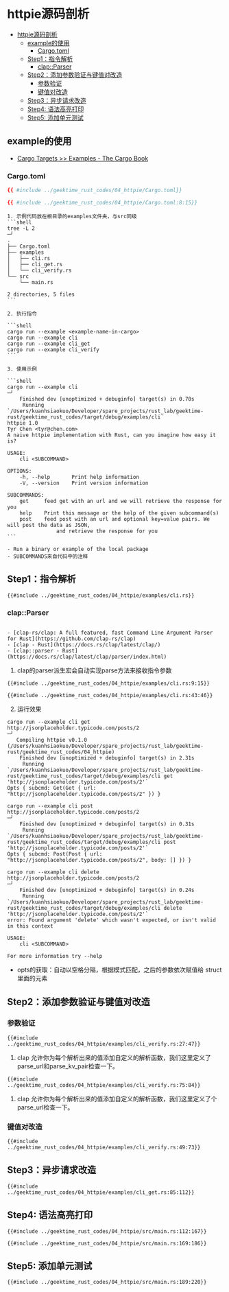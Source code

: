 # httpie源码剖析
<!--ts-->
* [httpie源码剖析](#httpie源码剖析)
   * [example的使用](#example的使用)
      * [Cargo.toml](#cargotoml)
   * [Step1：指令解析](#step1指令解析)
      * [clap::Parser](#clapparser)
   * [Step2：添加参数验证与键值对改造](#step2添加参数验证与键值对改造)
      * [参数验证](#参数验证)
      * [键值对改造](#键值对改造)
   * [Step3：异步请求改造](#step3异步请求改造)
   * [Step4: 语法高亮打印](#step4-语法高亮打印)
   * [Step5: 添加单元测试](#step5-添加单元测试)

<!-- Created by https://github.com/ekalinin/github-markdown-toc -->
<!-- Added by: runner, at: Sat Sep 24 14:20:06 UTC 2022 -->

<!--te-->


## example的使用

- [Cargo Targets >> Examples - The Cargo Book](https://doc.rust-lang.org/cargo/reference/cargo-targets.html?highlight=%5B%5Bexample%5D%5D#examples)

### Cargo.toml

```toml
{{ #include ../geektime_rust_codes/04_httpie/Cargo.toml}}
```

```toml
{{ #include ../geektime_rust_codes/04_httpie/Cargo.toml:8:15}}
```

~~~admonish tip title='example使用'
1. 示例代码放在根目录的examples文件夹，与src同级
```shell
tree -L 2                                                                                                       ─╯
.
├── Cargo.toml
├── examples
│   ├── cli.rs
│   ├── cli_get.rs
│   └── cli_verify.rs
└── src
    └── main.rs

2 directories, 5 files
```

2. 执行指令

```shell
cargo run --example <example-name-in-cargo>
cargo run --example cli
cargo run --example cli_get
cargo run --example cli_verify
```

3. 使用示例

```shell
cargo run --example cli                                                                                                                                                                                                                ─╯
    Finished dev [unoptimized + debuginfo] target(s) in 0.70s
     Running `/Users/kuanhsiaokuo/Developer/spare_projects/rust_lab/geektime-rust/geektime_rust_codes/target/debug/examples/cli`
httpie 1.0
Tyr Chen <tyr@chen.com>
A naive httpie implementation with Rust, can you imagine how easy it is?

USAGE:
    cli <SUBCOMMAND>

OPTIONS:
    -h, --help       Print help information
    -V, --version    Print version information

SUBCOMMANDS:
    get     feed get with an url and we will retrieve the response for you
    help    Print this message or the help of the given subcommand(s)
    post    feed post with an url and optional key=value pairs. We will post the data as JSON,
                and retrieve the response for you
```

- Run a binary or example of the local package
- SUBCOMMANDS来自代码中的注释
~~~

## Step1：指令解析

```rust, editable
{{#include ../geektime_rust_codes/04_httpie/examples/cli.rs}}
```

### clap::Parser

~~~admonish info title='clap::Parser'

- [clap-rs/clap: A full featured, fast Command Line Argument Parser for Rust](https://github.com/clap-rs/clap)
- [clap - Rust](https://docs.rs/clap/latest/clap/)
- [clap::parser - Rust](https://docs.rs/clap/latest/clap/parser/index.html)
~~~

1. clap的parser派生宏会自动实现parse方法来接收指令参数

```rust, editable
{{#include ../geektime_rust_codes/04_httpie/examples/cli.rs:9:15}}
```

```rust, editable
{{#include ../geektime_rust_codes/04_httpie/examples/cli.rs:43:46}}
```

2. 运行效果

```shell
cargo run --example cli get http://jsonplaceholder.typicode.com/posts/2                                                                                                                                                                ─╯
   Compiling httpie v0.1.0 (/Users/kuanhsiaokuo/Developer/spare_projects/rust_lab/geektime-rust/geektime_rust_codes/04_httpie)
    Finished dev [unoptimized + debuginfo] target(s) in 2.31s
     Running `/Users/kuanhsiaokuo/Developer/spare_projects/rust_lab/geektime-rust/geektime_rust_codes/target/debug/examples/cli get 'http://jsonplaceholder.typicode.com/posts/2'`
Opts { subcmd: Get(Get { url: "http://jsonplaceholder.typicode.com/posts/2" }) }
```

```shell
cargo run --example cli post http://jsonplaceholder.typicode.com/posts/2                                                                                                                                                               ─╯
    Finished dev [unoptimized + debuginfo] target(s) in 0.31s
     Running `/Users/kuanhsiaokuo/Developer/spare_projects/rust_lab/geektime-rust/geektime_rust_codes/target/debug/examples/cli post 'http://jsonplaceholder.typicode.com/posts/2'`
Opts { subcmd: Post(Post { url: "http://jsonplaceholder.typicode.com/posts/2", body: [] }) }
```

```shell
cargo run --example cli delete http://jsonplaceholder.typicode.com/posts/2                                                                                                                                                             ─╯
    Finished dev [unoptimized + debuginfo] target(s) in 0.24s
     Running `/Users/kuanhsiaokuo/Developer/spare_projects/rust_lab/geektime-rust/geektime_rust_codes/target/debug/examples/cli delete 'http://jsonplaceholder.typicode.com/posts/2'`
error: Found argument 'delete' which wasn't expected, or isn't valid in this context

USAGE:
    cli <SUBCOMMAND>

For more information try --help

```

- opts的获取：自动以空格分隔，根据<subcommand>模式匹配，之后的参数依次赋值给<subcommand> struct里面的元素

## Step2：添加参数验证与键值对改造

### 参数验证

```rust, editable
{{#include ../geektime_rust_codes/04_httpie/examples/cli_verify.rs:27:47}}
```

1. clap 允许你为每个解析出来的值添加自定义的解析函数，我们这里定义了parse_url和parse_kv_pair检查一下。

```rust, editable
{{#include ../geektime_rust_codes/04_httpie/examples/cli_verify.rs:75:84}}
```

1. clap 允许你为每个解析出来的值添加自定义的解析函数，我们这里定义了个parse_url检查一下。

### 键值对改造

```rust, editable
{{#include ../geektime_rust_codes/04_httpie/examples/cli_verify.rs:49:73}}
```

## Step3：异步请求改造

```rust, editable
{{#include ../geektime_rust_codes/04_httpie/examples/cli_get.rs:85:112}}
```

## Step4: 语法高亮打印

```rust, editable
{{#include ../geektime_rust_codes/04_httpie/src/main.rs:112:167}}
```

```rust, editable
{{#include ../geektime_rust_codes/04_httpie/src/main.rs:169:186}}
```

## Step5: 添加单元测试

```rust, editable
{{#include ../geektime_rust_codes/04_httpie/src/main.rs:189:220}}
```



